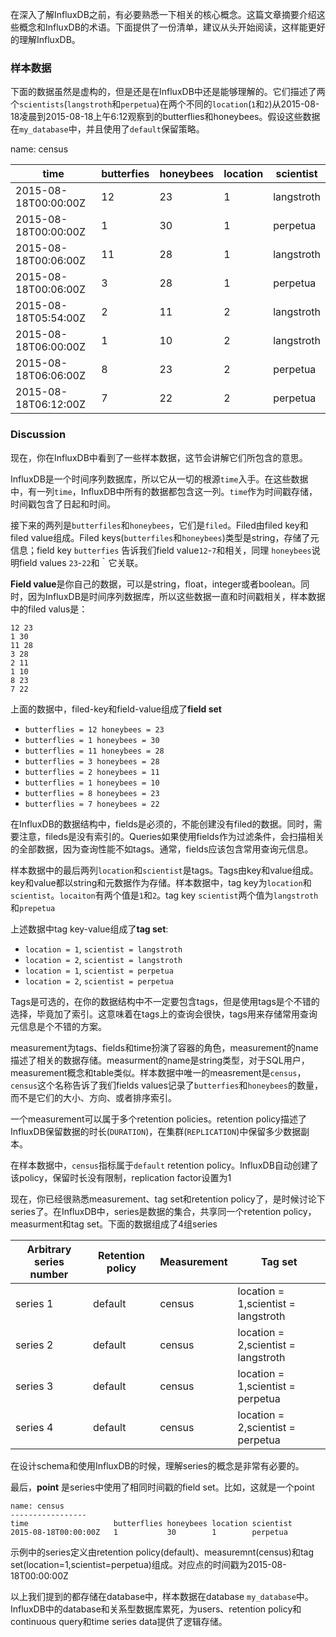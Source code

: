 在深入了解InfluxDB之前，有必要熟悉一下相关的核心概念。这篇文章摘要介绍这些概念和InfluxDB的术语。下面提供了一份清单，建议从头开始阅读，这样能更好的理解InfluxDB。

### 样本数据

下面的数据虽然是虚构的，但是还是在InfluxDB中还是能够理解的。它们描述了两个`scientists`\(`langstroth`和`perpetua`\)在两个不同的`location`\(`1`和`2`\)从2015-08-18凌晨到2015-08-18上午6:12观察到的butterflies和honeybees。假设这些数据在`my_database`中，并且使用了`default`保留策略。

name: census

| time | butterfies | **honeybees** | **location** | **scientist** |
| --- | --- | --- | --- | --- |
| 2015-08-18T00:00:00Z | 12 | 23 | 1 | langstroth |
| 2015-08-18T00:00:00Z | 1 | 30 | 1 | perpetua |
| 2015-08-18T00:06:00Z | 11 | 28 | 1 | langstroth |
| 2015-08-18T00:06:00Z | 3 | 28 | 1 | perpetua |
| 2015-08-18T05:54:00Z | 2 | 11 | 2 | langstroth |
| 2015-08-18T06:00:00Z | 1 | 10 | 2 | langstroth |
| 2015-08-18T06:06:00Z | 8 | 23 | 2 | perpetua |
| 2015-08-18T06:12:00Z | 7 | 22 | 2 | perpetua |

### Discussion

现在，你在InfluxDB中看到了一些样本数据，这节会讲解它们所包含的意思。

InfluxDB是一个时间序列数据库，所以它从一切的根源`time`入手。在这些数据中，有一列`time`，InfluxDB中所有的数据都包含这一列。`time`作为时间戳存储，时间戳包含了日起和时间。

接下来的两列是`butterfiles`和`honeybees`，它们是`filed`。Filed由filed key和filed value组成。Filed keys\(`butterfiles`和`honeybees`\)类型是string，存储了元信息；field key `butterfies` 告诉我们field value`12`-`7`和相关，同理 `honeybees`说明field values `23`-`22`和｀它关联。

**Field value**是你自己的数据，可以是string，float，integer或者boolean。同时，因为InfluxDB是时间序列数据库，所以这些数据一直和时间戳相关，样本数据中的filed valus是：

```
12 23 
1 30 
11 28 
3 28 
2 11 
1 10 
8 23 
7 22 
```

上面的数据中，filed-key和field-value组成了**field set**

* `butterflies = 12 honeybees = 23` 
* `butterflies = 1 honeybees = 30` 
* `butterflies = 11 honeybees = 28` 
* `butterflies = 3 honeybees = 28` 
* `butterflies = 2 honeybees = 11` 
* `butterflies = 1 honeybees = 10` 
* `butterflies = 8 honeybees = 23` 
* `butterflies = 7 honeybees = 22`

在InfluxDB的数据结构中，fields是必须的，不能创建没有filed的数据。同时，需要注意，fileds是没有索引的。Queries如果使用fields作为过滤条件，会扫描相关的全部数据，因为查询性能不如tags。通常，fields应该包含常用查询元信息。

样本数据中的最后两列`location`和`scientist`是tags。Tags由key和value组成。key和value都以string和元数据作为存储。样本数据中，tag key为`location`和`scientist`。`locaiton`有两个值是`1`和`2`。tag key `scientist`两个值为`langstroth`和`prepetua`

上述数据中tag key-value组成了**tag set**:

* `location = 1`, `scientist = langstroth` 
* `location = 2`, `scientist = langstroth` 
* `location = 1`, `scientist = perpetua` 
* `location = 2`, `scientist = perpetua`

Tags是可选的，在你的数据结构中不一定要包含tags，但是使用tags是个不错的选择，毕竟加了索引。这意味着在tags上的查询会很快，tags用来存储常用查询元信息是个不错的方案。

measurement为tags、fields和time扮演了容器的角色，measurement的name描述了相关的数据存储。measurment的name是string类型，对于SQL用户，measurement概念和table类似。样本数据中唯一的measrement是`census`，`census`这个名称告诉了我们fields values记录了`butterfies`和`honeybees`的数量，而不是它们的大小、方向、或者排序索引。

一个measurement可以属于多个retention policies。retention policy描述了InfluxDB保留数据的时长\(`DURATION`\)，在集群\(`REPLICATION`\)中保留多少数据副本。

在样本数据中，`census`指标属于`default` retention policy。InfluxDB自动创建了该policy，保留时长没有限制，replication factor设置为1

现在，你已经很熟悉measurement、tag set和retention policy了，是时候讨论下series了。在InfluxDB中，series是数据的集合，共享同一个retention policy，measurment和tag set。下面的数据组成了4组series

| **Arbitrary series number** | **Retention policy** | **Measurement** | Tag set |
| --- | --- | --- | --- |
| series 1 | default | census | location = 1,scientist = langstroth |
| series 2 | default | census | location = 2,scientist = langstroth |
| series 3 | default | census | location = 1,scientist = perpetua |
| series 4 | default | census | location = 2,scientist = perpetua |

在设计schema和使用InfluxDB的时候，理解series的概念是非常有必要的。

最后，**point** 是series中使用了相同时间戳的field set。比如，这就是一个point

```
name: census 
----------------- 
time                   butterflies honeybees location scientist 
2015-08-18T00:00:00Z   1           30        1        perpetua
```

示例中的series定义由retention policy\(default\)、measuremnt\(census\)和tag set\(location=1,scientist=perpetua\)组成。对应点的时间戳为2015-08-18T00:00:00Z

以上我们提到的都存储在database中，样本数据在database `my_database`中。InfluxDB中的database和关系型数据库累死，为users、retention policy和continuous query和time series data提供了逻辑存储。


